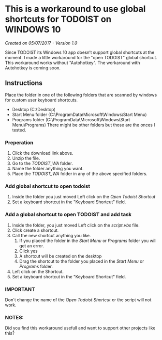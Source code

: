 
# This is a workaround to use global shortcuts for TODOIST on WINDOWS 10
*Created on 05/07/2017 - Version 1.0*

Since TODOIST its Windows 10 app doesn’t support global shortcuts at the moment. I made a little workaround for the "open TODOIST" global shortcut. This workaround works without "Autohotkey". The workaround with Autohotkey is coming soon.

## Instructions

Place the folder in one of the following folders that are scanned by windows for custom user keyboard shortcuts.
* Desktop (C:\Desktop)
* Start Menu folder (C:\ProgramData\Microsoft\Windows\Start Menu\)
* Programs folder (C:\ProgramData\Microsoft\Windows\Start Menu\Programs)
There might be other folders but those are the onces I tested.

### Preperation
1. Click the download link above.
2. Unzip the file.
3. Go to the *TODOIST_WA* folder.
5. Name the folder anything you want.
4. Place the *TODOIST_WA* folder in any of the above specified folders.

### Add global shortcut to open todoist
1. Inside the folder you just moved Left click on the *Open Todoist Shortcut*
2. Set a keyboard shortcut in the "Keyboard Shortcut" field.

### Add a global shortcut to open TODOIST and add task
1. Inside the folder, you just moved Left click on the *script.vbs* file.
2. Click create a shortcut.
3. Call the new shortcut anything you like.
    1. If you placed the folder in the *Start Menu* or *Programs* folder you will get an error.
    2. Click yes
    3. A shortcut will be created on the desktop
    4. Drag the shortcut to the folder you placed in the *Start Menu* or *Programs* folder.
4. Left click on the Shortcut.
5. Set a keyboard shortcut in the "Keyboard Shortcut" field.

### IMPORTANT
Don't change the name of the *Open Todoist Shortcut* or the script will not work.

### NOTES:
Did you find this workaround usefull and want to support other projects like this?
